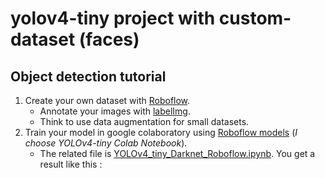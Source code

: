# yolov4-tiny project with custom-dataset (faces)

## **Object detection tutorial**

1. Create your own dataset with [Roboflow](https://roboflow.com/).
   - Annotate your images with [labelImg](https://github.com/mathieu34/yolov4_custom-dataset_webcam/tree/master/labelImg).
   - Think to use data augmentation for small datasets.
2. Train your model in google colaboratory using [Roboflow models](https://models.roboflow.com/) (*I choose YOLOv4-tiny Colab Notebook*).  
   - The related file is [YOLOv4_tiny_Darknet_Roboflow.ipynb](https://github.com/mathieu34/yolov4_custom-dataset_webcam/blob/master/YOLOv4_tiny_Darknet_Roboflow.ipynb). You get a result like this :  
   
<!--[alt text](https://github.com/mathieu34/yolov4_custom-dataset_webcam/blob/master/predictions.jpg?raw=true)-->
